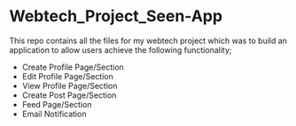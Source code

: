 # Webtech_Project_Seen-App
This repo contains all the files for my webtech project which was to build an application to allow users achieve the following functionality;

- Create Profile Page/Section
- Edit Profile Page/Section
- View Profile Page/Section
- Create Post Page/Section
- Feed Page/Section
- Email Notification
